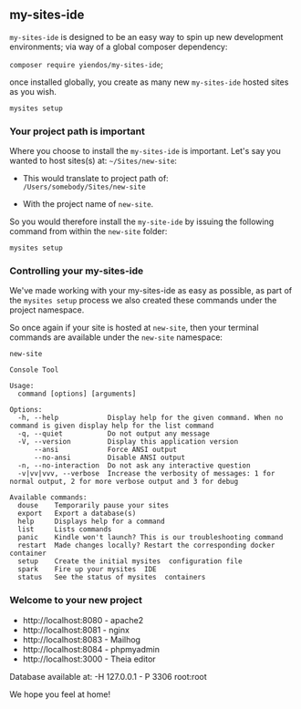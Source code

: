 ## my-sites-ide

`my-sites-ide` is designed to be an easy way to spin up new development environments; via way of a global composer dependency: 

`composer require yiendos/my-sites-ide`; 

once installed globally, you create as many new `my-sites-ide` hosted sites as you wish. 

`mysites setup`

### Your project path is important

Where you choose to install the `my-sites-ide` is important. Let's say you wanted to host sites(s) at: `~/Sites/new-site`: 

* This would translate to project path of:  
`/Users/somebody/Sites/new-site` 

* With the project name of 
`new-site`.

So you would therefore install the `my-site-ide` by issuing the following command from within the `new-site` folder:

`mysites setup`

### Controlling your my-sites-ide 

We've made working with your my-sites-ide as easy as possible, as part of the `mysites setup` process we also created these commands under the project namespace. 

So once again if your site is hosted at `new-site`, then your terminal commands are available under the `new-site` namespace: 

```
new-site 

Console Tool

Usage:
  command [options] [arguments]

Options:
  -h, --help            Display help for the given command. When no command is given display help for the list command
  -q, --quiet           Do not output any message
  -V, --version         Display this application version
      --ansi            Force ANSI output
      --no-ansi         Disable ANSI output
  -n, --no-interaction  Do not ask any interactive question
  -v|vv|vvv, --verbose  Increase the verbosity of messages: 1 for normal output, 2 for more verbose output and 3 for debug

Available commands:
  douse    Temporarily pause your sites
  export   Export a database(s)
  help     Displays help for a command
  list     Lists commands
  panic    Kindle won't launch? This is our troubleshooting command
  restart  Made changes locally? Restart the corresponding docker container
  setup    Create the initial mysites  configuration file
  spark    Fire up your mysites  IDE
  status   See the status of mysites  containers
``` 

### Welcome to your new project 

* http://localhost:8080 - apache2
* http://localhost:8081 - nginx
* http://localhost:8083 - Mailhog
* http://localhost:8084 - phpmyadmin
* http://localhost:3000 - Theia editor

Database available at: -H 127.0.0.1 - P 3306 root:root

We hope you feel at home! 


